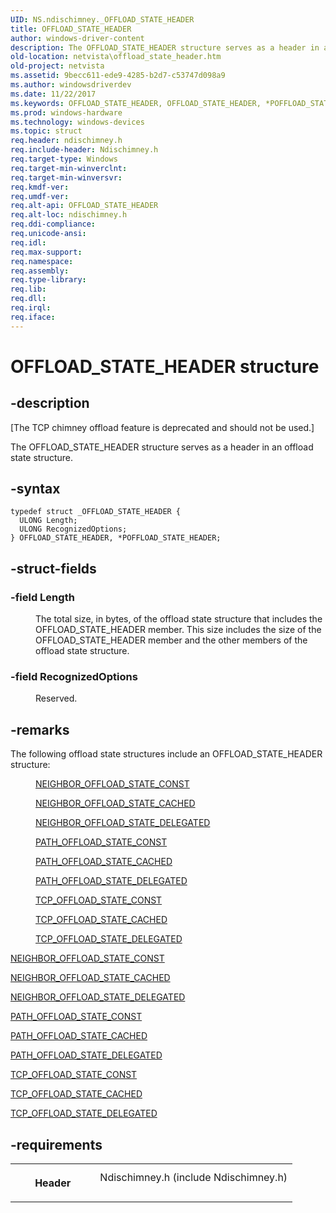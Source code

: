 ```yaml
---
UID: NS.ndischimney._OFFLOAD_STATE_HEADER
title: OFFLOAD_STATE_HEADER
author: windows-driver-content
description: The OFFLOAD_STATE_HEADER structure serves as a header in an offload state structure.
old-location: netvista\offload_state_header.htm
old-project: netvista
ms.assetid: 9becc611-ede9-4285-b2d7-c53747d098a9
ms.author: windowsdriverdev
ms.date: 11/22/2017
ms.keywords: OFFLOAD_STATE_HEADER, OFFLOAD_STATE_HEADER, *POFFLOAD_STATE_HEADER
ms.prod: windows-hardware
ms.technology: windows-devices
ms.topic: struct
req.header: ndischimney.h
req.include-header: Ndischimney.h
req.target-type: Windows
req.target-min-winverclnt: 
req.target-min-winversvr: 
req.kmdf-ver: 
req.umdf-ver: 
req.alt-api: OFFLOAD_STATE_HEADER
req.alt-loc: ndischimney.h
req.ddi-compliance: 
req.unicode-ansi: 
req.idl: 
req.max-support: 
req.namespace: 
req.assembly: 
req.type-library: 
req.lib: 
req.dll: 
req.irql: 
req.iface: 
---
```


# OFFLOAD_STATE_HEADER structure



## -description
<p class="CCE_Message">[The TCP chimney offload feature is deprecated and should not be used.]</p>
<p>The OFFLOAD_STATE_HEADER structure serves as a header in an offload state structure.</p>


## -syntax

````
typedef struct _OFFLOAD_STATE_HEADER {
  ULONG Length;
  ULONG RecognizedOptions;
} OFFLOAD_STATE_HEADER, *POFFLOAD_STATE_HEADER;
````


## -struct-fields
<dl>

### -field <b>Length</b>

<dd>
<p>The total size, in bytes, of the offload state structure that includes the OFFLOAD_STATE_HEADER
     member. This size includes the size of the OFFLOAD_STATE_HEADER member and the other members of the
     offload state structure.</p>
</dd>

### -field <b>RecognizedOptions</b>

<dd>
<p>Reserved.</p>
</dd>
</dl>

## -remarks
<p>The following offload state structures include an OFFLOAD_STATE_HEADER structure:</p><dl>
<dd>
<p>
<a href="..\ndischimney\ns-ndischimney--neighbor-offload-state-const.md">
       NEIGHBOR_OFFLOAD_STATE_CONST</a>
</p>
</dd>
<dd>
<p>
<a href="..\ndischimney\ns-ndischimney--neighbor-offload-state-cached.md">
       NEIGHBOR_OFFLOAD_STATE_CACHED</a>
</p>
</dd>
<dd>
<p>
<a href="..\ndischimney\ns-ndischimney--neighbor-offload-state-delegated.md">
       NEIGHBOR_OFFLOAD_STATE_DELEGATED</a>
</p>
</dd>
<dd>
<p>
<a href="https://msdn.microsoft.com/library/windows/hardware/ff569984">PATH_OFFLOAD_STATE_CONST</a>
</p>
</dd>
<dd>
<p>
<a href="https://msdn.microsoft.com/library/windows/hardware/ff569983">PATH_OFFLOAD_STATE_CACHED</a>
</p>
</dd>
<dd>
<p>
<a href="..\ndischimney\ns-ndischimney--path-offload-state-delegated.md">
       PATH_OFFLOAD_STATE_DELEGATED</a>
</p>
</dd>
<dd>
<p>
<a href="https://msdn.microsoft.com/library/windows/hardware/ff570938">TCP_OFFLOAD_STATE_CONST</a>
</p>
</dd>
<dd>
<p>
<a href="https://msdn.microsoft.com/library/windows/hardware/ff570937">TCP_OFFLOAD_STATE_CACHED</a>
</p>
</dd>
<dd>
<p>
<a href="https://msdn.microsoft.com/library/windows/hardware/ff570939">TCP_OFFLOAD_STATE_DELEGATED</a>
</p>
</dd>
</dl><p>
<a href="..\ndischimney\ns-ndischimney--neighbor-offload-state-const.md">
       NEIGHBOR_OFFLOAD_STATE_CONST</a>
</p>

<p>
<a href="..\ndischimney\ns-ndischimney--neighbor-offload-state-cached.md">
       NEIGHBOR_OFFLOAD_STATE_CACHED</a>
</p>

<p>
<a href="..\ndischimney\ns-ndischimney--neighbor-offload-state-delegated.md">
       NEIGHBOR_OFFLOAD_STATE_DELEGATED</a>
</p>

<p>
<a href="https://msdn.microsoft.com/library/windows/hardware/ff569984">PATH_OFFLOAD_STATE_CONST</a>
</p>

<p>
<a href="https://msdn.microsoft.com/library/windows/hardware/ff569983">PATH_OFFLOAD_STATE_CACHED</a>
</p>

<p>
<a href="..\ndischimney\ns-ndischimney--path-offload-state-delegated.md">
       PATH_OFFLOAD_STATE_DELEGATED</a>
</p>

<p>
<a href="https://msdn.microsoft.com/library/windows/hardware/ff570938">TCP_OFFLOAD_STATE_CONST</a>
</p>

<p>
<a href="https://msdn.microsoft.com/library/windows/hardware/ff570937">TCP_OFFLOAD_STATE_CACHED</a>
</p>

<p>
<a href="https://msdn.microsoft.com/library/windows/hardware/ff570939">TCP_OFFLOAD_STATE_DELEGATED</a>
</p>

## -requirements
<table>
<tr>
<th width="30%">
<p>Header</p>
</th>
<td width="70%">
<dl>
<dt>Ndischimney.h (include Ndischimney.h)</dt>
</dl>
</td>
</tr>
</table>